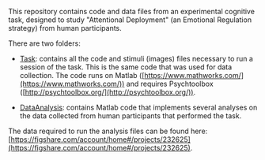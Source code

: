 This repository contains code and data files from an experimental cognitive task, designed to study "Attentional Deployment" (an Emotional Regulation strategy) from human participants.

There are two folders:

* [Task](https://github.com/phenomenafromdata/Attentional-Deployment-01/tree/main/Task): contains all the code and stimuli (images) files necessary to run a session of the task. This is the same code that was used for data collection. The code runs on Matlab ([https://www.mathworks.com/](https://www.mathworks.com/)) and requires Psychtoolbox ([http://psychtoolbox.org/](http://psychtoolbox.org/)).

* [DataAnalysis](https://github.com/phenomenafromdata/Attentional-Deployment-01/tree/main/DataAnalysis): contains Matlab code that implements several analyses on the data collected from human participants that performed the task.

The data required to run the analysis files can be found here: [https://figshare.com/account/home#/projects/232625](https://figshare.com/account/home#/projects/232625).

